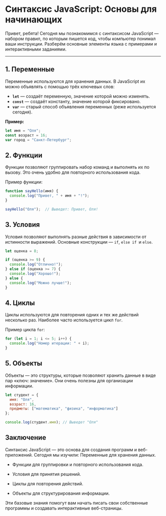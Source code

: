 # Синтаксис JavaScript: Основы для начинающих

Привет, ребята! Сегодня мы познакомимся с синтаксисом JavaScript — набором правил, по которым пишется код, чтобы компьютер понимал ваши инструкции. Разберём основные элементы языка с примерами и интерактивными заданиями.

---

## 1. Переменные

Переменные используются для хранения данных. В JavaScript их можно объявлять с помощью трёх ключевых слов:

- **`let`** — создаёт переменную, значение которой можно изменять.
- **`const`** — создаёт константу, значение которой фиксировано.
- **`var`** — старый способ объявления переменных (реже используется сегодня).

**Пример:**

```javascript
let имя = "Оля";
const возраст = 16;
var город = "Санкт-Петербург";
```

## 2. Функции

Функции позволяют группировать набор команд и выполнять их по вызову. Это очень удобно для повторного использования кода.

Пример функции:

```javascript
function sayHello(имя) {
  console.log("Привет, " + имя + "!");
}

sayHello("Оля");  // Выведет: Привет, Оля!

```

## 3. Условия
Условия позволяют выполнять разные действия в зависимости от истинности выражений. Основные конструкции — `if`, `else if `и `else`.
```javascript
let оценка = 8;

if (оценка >= 9) {
  console.log("Отлично!");
} else if (оценка >= 7) {
  console.log("Хорошо!");
} else {
  console.log("Можно лучше!");
}

```

## 4. Циклы
Циклы используются для повторения одних и тех же действий несколько раз. Наиболее часто используется цикл `for`.

Пример цикла `for`:
```javascript
for (let i = 1; i <= 5; i++) {
  console.log("Номер итерации: " + i);
}

```

## 5. Объекты
Объекты — это структуры, которые позволяют хранить данные в виде пар «ключ: значение». Они очень полезны для организации информации.
```javascript
let студент = {
  имя: "Оля",
  возраст: 16,
  предметы: ["математика", "физика", "информатика"]
};

console.log(студент.имя); // Выведет "Оля"

```

## Заключение
Синтаксис JavaScript — это основа для создания программ и веб-приложений. Сегодня мы изучили:
Переменные для хранения данных.

 - Функции для группировки и повторного использования кода.

 - Условия для принятия решений.

 - Циклы для повторения действий.

 - Объекты для структурирования информации.

Эти базовые знания помогут вам начать писать свои собственные программы и создавать интерактивные веб-страницы.